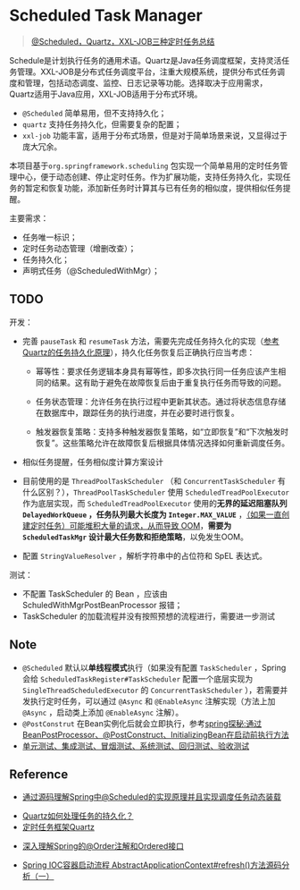 # Scheduled Task Manager

> [@Scheduled，Quartz，XXL-JOB三种定时任务总结](https://blog.csdn.net/m0_72075879/article/details/134794515)

Schedule是计划执行任务的通用术语。Quartz是Java任务调度框架，支持灵活任务管理。XXL-JOB是分布式任务调度平台，注重大规模系统，提供分布式任务调度和管理，包括动态调度、监控、日志记录等功能。选择取决于应用需求，Quartz适用于Java应用，XXL-JOB适用于分布式环境。

- `@Scheduled` 简单易用，但不支持持久化；
- `quartz` 支持任务持久化，但需要复杂的配置；
- `xxl-job` 功能丰富，适用于分布式场景，但是对于简单场景来说，又显得过于庞大冗余。

本项目基于`org.springframework.scheduling` 包实现一个简单易用的定时任务管理中心，便于动态创建、停止定时任务。作为扩展功能，支持任务持久化，实现任务的暂定和恢复功能，添加新任务时计算其与已有任务的相似度，提供相似任务提醒。



主要需求：

- 任务唯一标识；
- 定时任务动态管理（增删改查）；
- 任务持久化；
- 声明式任务（@ScheduledWithMgr）；



## TODO

开发：

- 完善 `pauseTask` 和 `resumeTask` 方法，需要先完成任务持久化的实现（[参考Quartz的任务持久化原理](#Quartz任务持久化)），持久化任务恢复后正确执行应当考虑：
  - 幂等性：要求任务逻辑本身具有幂等性，即多次执行同一任务应该产生相同的结果。这有助于避免在故障恢复后由于重复执行任务而导致的问题。

  - 任务状态管理：允许任务在执行过程中更新其状态。通过将状态信息存储在数据库中，跟踪任务的执行进度，并在必要时进行恢复。

  - 触发器恢复策略：支持多种触发器恢复策略，如“立即恢复”和“下次触发时恢复”。这些策略允许在故障恢复后根据具体情况选择如何重新调度任务。


- 相似任务提醒，任务相似度计算方案设计
- 目前使用的是 `ThreadPoolTaskScheduler` （和 `ConcurrentTaskScheduler` 有什么区别？），`ThreadPoolTaskScheduler` 使用 `ScheduledTreadPoolExecutor` 作为底层实现，而 `ScheduledTreadPoolExecutor` 使用的**无界的延迟阻塞队列 `DelayedWorkQueue` **，任务队列**最大长度为 `Integer.MAX_VALUE`** ，<u>（如果一直创建定时任务）可能堆积大量的请求，从而导致 OOM</u>，**需要为 `ScheduledTaskMgr` 设计最大任务数和拒绝策略**，以免发生OOM。
- 配置 `StringValueResolver` ，解析字符串中的占位符和 SpEL 表达式。



测试：

- 不配置 TaskScheduler 的 Bean ，应该由 SchuledWithMgrPostBeanProcessor 报错；
- TaskScheduler 的加载流程并没有按照预想的流程进行，需要进一步测试



## Note

- `@Scheduled` 默认以**单线程模式**执行（如果没有配置 `TaskScheduler` ，Spring会给 `ScheduledTaskRegister#TaskScheduler` 配置一个底层实现为 `SingleThreadScheduledExecutor` 的 `ConcurrentTaskScheduler` ），若需要并发执行定时任务，可以通过 `@Async` 和 `@EnableAsync` 注解实现（方法上加 `@Async` ，启动类上添加 `@EnableAsync` 注解）。
- `@PostConstrut` 在Bean实例化后就会立即执行，参考[spring探秘:通过BeanPostProcessor、@PostConstruct、InitializingBean在启动前执行方法](https://www.cnblogs.com/feng-gamer/p/12001205.html)
- [单元测试、集成测试、冒烟测试、系统测试、回归测试、验收测试](https://blog.csdn.net/tyw15/article/details/108123562)

 

## Reference

<span id="Scheduled的实现原理"></span>

- [通过源码理解Spring中@Scheduled的实现原理并且实现调度任务动态装载](https://www.cnblogs.com/throwable/p/12616945.html)

<span id="Quartz"></span>

- [Quartz如何处理任务的持久化？](https://blog.csdn.net/u012680662/article/details/136927337#:~:text=Quartz%E9%80%9A%E8%BF%87%E9%9B%86%E6%88%90%E6%95%B0%E6%8D%AE%E5%BA%93%E6%94%AF%E6%8C%81%E6%9D%A5%E5%AE%9E%E7%8E%B0%E4%BB%BB%E5%8A%A1%E7%9A%84%E6%8C%81%E4%B9%85%E5%8C%96%E3%80%82,%E5%85%B7%E4%BD%93%E6%9D%A5%E8%AF%B4%EF%BC%8CQuartz%E4%BD%BF%E7%94%A8JobStore%E6%9D%A5%E5%AD%98%E5%82%A8%E5%92%8C%E7%AE%A1%E7%90%86%E4%BB%BB%E5%8A%A1%E7%9A%84%E7%9B%B8%E5%85%B3%E4%BF%A1%E6%81%AF%EF%BC%8C%E5%8C%85%E6%8B%AC%E4%BB%BB%E5%8A%A1%E7%9A%84%E5%AE%9A%E4%B9%89%E3%80%81%E7%8A%B6%E6%80%81%E3%80%81%E8%A7%A6%E5%8F%91%E5%99%A8%E7%9A%84%E8%AE%BE%E7%BD%AE%E7%AD%89%E3%80%82%20%E9%80%9A%E8%BF%87%E5%B0%86%E8%BF%99%E4%BA%9B%E4%BF%A1%E6%81%AF%E5%AD%98%E5%82%A8%E5%9C%A8%E6%95%B0%E6%8D%AE%E5%BA%93%E4%B8%AD%EF%BC%8CQuartz%E8%83%BD%E5%A4%9F%E5%9C%A8%E7%B3%BB%E7%BB%9F%E9%87%8D%E5%90%AF%E6%88%96%E6%95%85%E9%9A%9C%E6%81%A2%E5%A4%8D%E5%90%8E%E9%87%8D%E6%96%B0%E5%8A%A0%E8%BD%BD%E4%BB%BB%E5%8A%A1%EF%BC%8C%E5%B9%B6%E7%A1%AE%E4%BF%9D%E4%BB%BB%E5%8A%A1%E8%83%BD%E5%A4%9F%E6%AD%A3%E7%A1%AE%E6%89%A7%E8%A1%8C%E3%80%82)
- [定时任务框架Quartz](https://cloud.tencent.com/developer/article/1947192)

<span id="理解@Order注解"></span>

- [深入理解Spring的@Order注解和Ordered接口](https://blog.csdn.net/zkc7441976/article/details/112548075)

<span id="Spring IOC容器启动流程"></span>

- [Spring IOC容器启动流程 AbstractApplicationContext#refresh()方法源码分析（一）](https://cloud.tencent.com/developer/article/1497793?from_column=20421&from=20421)
